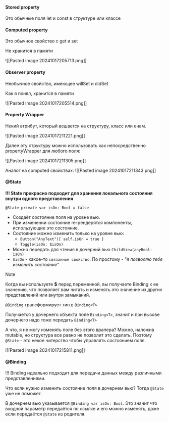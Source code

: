 
#### Stored property
Это обычные поля let и const в структуре или классе

#### Computed property
Это обычное свойство с get и set

Не хранится в памяти

![[Pasted image 20241017205713.png]]
#### Observer property
Необычное свойство, имеющее willSet и didSet

Как я понял, хранится в памяти

![[Pasted image 20241017205514.png]]

#### Property Wrapper

Некий атрибут, который вешается на структуру, класс или енам.

![[Pasted image 20241017211221.png]]

Далее эту структуру можно использовать как непосредственно propertyWrapper для любого поля:

![[Pasted image 20241017211305.png]]

Аналог на computed свойствах:
![[Pasted image 20241017211343.png]]

#### @State

**!!! State прекрасно подходит для хранения локального состояния внутри одного представления**

`@State private var isOn: Bool = false`

- Создаёт состояние поля на уровне вью.
- При изменении состояние re-рендерятся компоненты, использующие это состояние.
- Состояние можно изменить только на уровне вью:
	- `Button("AnyText"){ self.isOn = true }`
	- `Toggle(isOn: $isOn)`
- Можно передать для чтения в дочерний вью `ChildView(anyBool: isOn)`
- `$isOn` - какое-то `связанное свойство`. По простому - "*я позволяю тебе изменить состояние*"

> [!NOTE]
> Когда вы используете **$** перед переменной, вы получаете Binding к ее значению, что позволяет вам читать и изменять это значение из других представлений или внутри замыканий.
> 
> `@Binding` трансформирует тип в `Binding<T>`
> 
> Получается у дочернего объекта поле `Binding<T>`, значит и при вызове дочернего надо тоже передать `Binding<T>`
> 

А что, я не могу изменять поле без этого врапера? Можно, наложив mutable, но структура все равно не позволит это сделать. Поэтому `@State` - это некое читерство чтобы управлять состоянием поля.

![[Pasted image 20241017215811.png]]

#### @Binding

!!! Binding идеально подходит для передачи данных между различными представлениями.

Что если нужно изменить состояние поля в дочернем вью? Тогда `@State` уже не поможет.

В дочернем вью указывается `@Binding var isOn: Bool`. Это значит что входной параметр передаётся по ссылке и его можно изменять, даже если передаётся `@State` из родителя.

